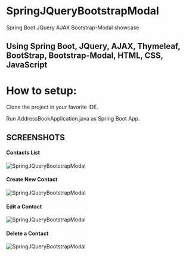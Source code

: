 # SpringJQueryBootstrapModal
Spring Boot JQuery AJAX Bootstrap-Modal showcase

<h2> Using Spring Boot, JQuery, AJAX, Thymeleaf, BootStrap, Bootstrap-Modal, HTML, CSS, JavaScript  </h2>

# How to setup:

Clone the project in your favorite IDE.

Run AddressBookApplication.java as Spring Boot App.


<h2> SCREENSHOTS </h2>

<h4> Contacts List </h4>

![SpringJQueryBootstrapModal](https://github.com/ajkr195/SpringJQueryBootstrapModal/blob/master/screenshots/img1.jpg)

<h4> Create New Contact </h4>

![SpringJQueryBootstrapModal](https://github.com/ajkr195/SpringJQueryBootstrapModal/blob/master/screenshots/img2.jpg)

<h4> Edit a Contact </h4>

![SpringJQueryBootstrapModal](https://github.com/ajkr195/SpringJQueryBootstrapModal/blob/master/screenshots/img3.jpg)

<h4> Delete a Contact </h4>

![SpringJQueryBootstrapModal](https://github.com/ajkr195/SpringJQueryBootstrapModal/blob/master/screenshots/img4.jpg)

